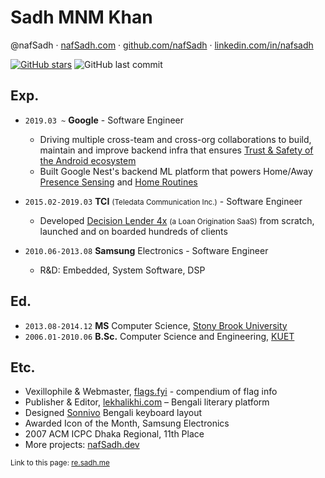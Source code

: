 Sadh MNM Khan
=============
@nafSadh · 
[nafSadh.com](https://nafSadh.com) · 
[github.com/nafSadh](https://github.com/nafSadh) · 
[linkedin.com/in/nafsadh](https://linkedin.com/in/nafsadh)

[![GitHub stars](https://img.shields.io/github/stars/nafSadh/resume.svg?style=social&label=Stars)](https://github.com/nafSadh/resume)
![GitHub last commit](https://img.shields.io/github/last-commit/nafsadh/resume.svg)

## Exp.
- `2019.03 ~` **Google** - Software Engineer
  - Driving multiple cross-team and cross-org collaborations
    to build, maintain and improve backend infra that ensures [Trust 
    & Safety of the Android ecosystem](https://www.android.com/safety/)  
  - Built Google Nest's backend ML platform that powers 
    Home/Away [Presence Sensing](https://support.google.com/googlenest/answer/10000312?hl=en) 
    and [Home Routines](https://support.google.com/googlenest/answer/7029585?gl=gb)
    
- `2015.02-2019.03` **TCI** <small>(Teledata Communication Inc.)</small> - Software Engineer 
  -	Developed [Decision Lender 4x](https://tcicredit.com/products/decisionlender4/) 
    <small>(a Loan Origination SaaS)</small> 
    from scratch, launched and on boarded hundreds of clients 
- `2010.06-2013.08` **Samsung** Electronics - Software Engineer
  -	R&D: Embedded, System Software, DSP

## Ed.
- `2013.08-2014.12` **MS** Computer Science, [Stony Brook University](https://g.co/kgs/B1G1Qe)
- `2006.01-2010.06` **B.Sc.** Computer Science and Engineering, [KUET](https://en.wikipedia.org/wiki/KUET)

## Etc.
-	Vexillophile & Webmaster, [flags.fyi](https://flags.fyi) - compendium of flag info
-	Publisher & Editor, [lekhalikhi.com](http://lekhalikhi.com) – Bengali literary platform
-	Designed [Sonnivo](https://sonnivo.nafsadh.com/) Bengali keyboard layout
-	Awarded Icon of the Month, Samsung Electronics
-	2007 ACM ICPC Dhaka Regional, 11th Place
- More projects: [nafSadh.dev](https://nafSadh.dev)

<small>Link to this page: [re.sadh.me](http://re.sadh.me)</small>
